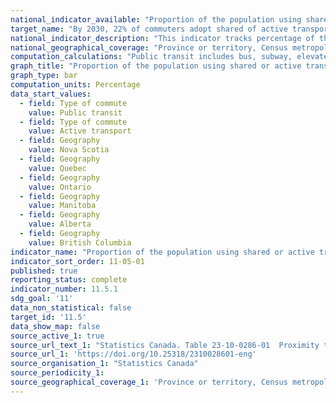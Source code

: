 ```yaml
---
national_indicator_available: "Proportion of the population using shared or active transportation for commuting"
target_name: "By 2030, 22% of commuters adopt shared of active transportation"
national_indicator_description: "This indicator tracks percentage of the population using shared or active transportation for commuting" 
national_geographical_coverage: "Province or territory, Census metropolitan area, Census metropolitan area part" 
computation_calculations: "Public transit includes bus, subway, elevated rail, light rail, streetcar, commuter train and passenger ferry. Active transport includes walking and cycling."
graph_title: "Proportion of the population using shared or active transportation for commuting"
graph_type: bar
computation_units: Percentage
data_start_values:
  - field: Type of commute
    value: Public transit
  - field: Type of commute
    value: Active transport
  - field: Geography
    value: Nova Scotia
  - field: Geography
    value: Quebec
  - field: Geography
    value: Ontario
  - field: Geography
    value: Manitoba
  - field: Geography
    value: Alberta
  - field: Geography
    value: British Columbia
indicator_name: "Proportion of the population using shared or active transportation for commuting"
indicator_sort_order: 11-05-01
published: true
reporting_status: complete
indicator_number: 11.5.1
sdg_goal: '11'
data_non_statistical: false
target_id: '11.5'
data_show_map: false
source_active_1: true
source_url_text_1: "Statistics Canada. Table 23-10-0286-01  Proximity to Public Transportation in Canada's Metropolitan Cities, and related Commuting Data"
source_url_1: 'https://doi.org/10.25318/2310028601-eng'
source_organisation_1: "Statistics Canada"
source_periodicity_1:
source_geographical_coverage_1: 'Province or territory, Census metropolitan area, Census metropolitan area part'
---
```

